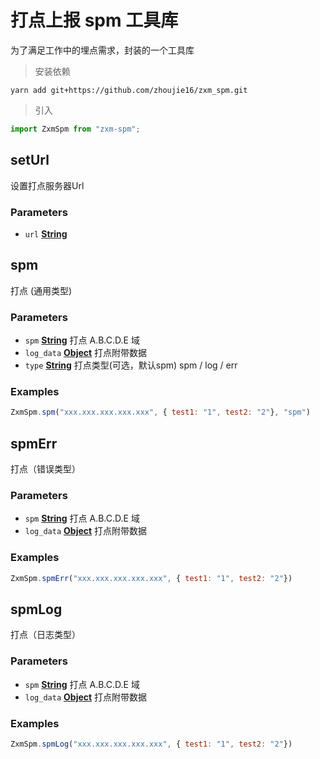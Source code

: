 # 打点上报 spm 工具库

为了满足工作中的埋点需求，封装的一个工具库


> 安装依赖

```shell
yarn add git+https://github.com/zhoujie16/zxm_spm.git
```

> 引入

```js
import ZxmSpm from "zxm-spm";
```


<!-- Generated by documentation.js. Update this documentation by updating the source code. -->

## setUrl

设置打点服务器Url

### Parameters

*   `url` **[String][1]** 

## spm

打点 (通用类型)

### Parameters

*   `spm` **[String][1]** 打点 A.B.C.D.E 域
*   `log_data` **[Object][2]** 打点附带数据
*   `type` **[String][1]** 打点类型(可选，默认spm) spm / log / err

### Examples

```javascript
ZxmSpm.spm("xxx.xxx.xxx.xxx.xxx", { test1: "1", test2: "2"}, "spm")
```

## spmErr

打点（错误类型）

### Parameters

*   `spm` **[String][1]** 打点 A.B.C.D.E 域
*   `log_data` **[Object][2]** 打点附带数据

### Examples

```javascript
ZxmSpm.spmErr("xxx.xxx.xxx.xxx.xxx", { test1: "1", test2: "2"})
```

## spmLog

打点（日志类型）

### Parameters

*   `spm` **[String][1]** 打点 A.B.C.D.E 域
*   `log_data` **[Object][2]** 打点附带数据

### Examples

```javascript
ZxmSpm.spmLog("xxx.xxx.xxx.xxx.xxx", { test1: "1", test2: "2"})
```

[1]: https://developer.mozilla.org/docs/Web/JavaScript/Reference/Global_Objects/String

[2]: https://developer.mozilla.org/docs/Web/JavaScript/Reference/Global_Objects/Object

